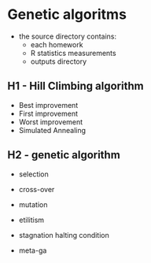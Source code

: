 # Genetic algoritms

- the source directory contains:
	- each homework
	- R statistics measurements
	- outputs directory

## H1 - Hill Climbing algorithm

- Best improvement
- First improvement
- Worst improvement
- Simulated Annealing

## H2 - genetic algorithm

- selection
- cross-over
- mutation

- etilitism
- stagnation halting condition
- meta-ga